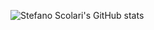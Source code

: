 ![Stefano Scolari's GitHub stats](https://github-readme-stats.vercel.app/api?username=stefanoscolapasta&show_icons=true&theme=tokyonight)
